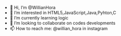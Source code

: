 - 👋 Hi, I’m @WillianHora
- 👀 I’m interested in HTML5,JavaScript,Java,Pyhton,C
- 🌱 I’m currently learning logic
- 💞️ I’m looking to collaborate on codes developments
- 📫 How to reach me: @willian_hora in instagram

<!---
WillianHora/WillianHora is a ✨ special ✨ repository because its `README.md` (this file) appears on your GitHub profile.
You can click the Preview link to take a look at your changes.
--->
